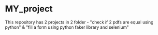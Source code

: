 # MY_project

This repository has 2 projects in 2 folder - "check if 2 pdfs are equal using python" & "fill a form using python faker library and selenium"
